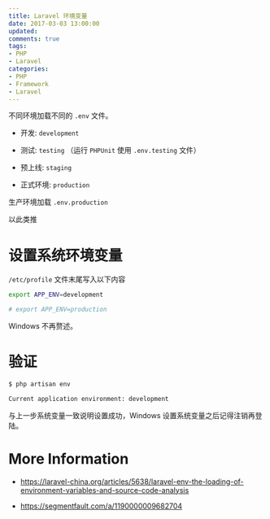 ```yaml
---
title: Laravel 环境变量
date: 2017-03-03 13:00:00
updated:
comments: true
tags:
- PHP
- Laravel
categories:
- PHP
- Framework
- Laravel
---
```


不同环境加载不同的 `.env` 文件。

<!--more-->

* 开发: `development`

* 测试: `testing` （运行 `PHPUnit` 使用 `.env.testing` 文件）

* 预上线: `staging`

* 正式环境: `production`


生产环境加载 `.env.production`

以此类推

# 设置系统环境变量

`/etc/profile` 文件末尾写入以下内容

```bash
export APP_ENV=development

# export APP_ENV=production
```

Windows 不再赘述。

# 验证

```bash
$ php artisan env

Current application environment: development
```

与上一步系统变量一致说明设置成功，Windows 设置系统变量之后记得注销再登陆。

# More Information

* https://laravel-china.org/articles/5638/laravel-env-the-loading-of-environment-variables-and-source-code-analysis

* https://segmentfault.com/a/1190000009682704
